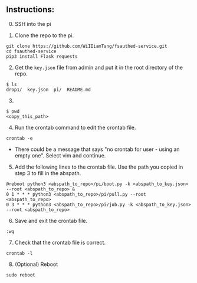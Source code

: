 ## Instructions:

0. SSH into the pi

1. Clone the repo to the pi.

```
git clone https://github.com/WiIIiamTang/fsauthed-service.git
cd fsauthed-service
pip3 install Flask requests
```

2. Get the `key.json` file from admin and put it in the root directory of the repo.

```
$ ls
drop1/  key.json  pi/  README.md
```

3.

```
$ pwd
<copy_this_path>
```

4. Run the crontab command to edit the crontab file.

```
crontab -e
```

- There could be a message that says "no crontab for user - using an empty one". Select vim and continue.

5. Add the following lines to the crontab file. Use the path you copied in step 3 to fill in the abspath.

```
@reboot python3 <abspath_to_repo>/pi/boot.py -k <abspath_to_key.json> --root <abspath_to_repo> &
0 1 * * * python3 <abspath_to_repo>/pi/pull.py --root <abspath_to_repo>
0 3 * * * python3 <abspath_to_repo>/pi/job.py -k <abspath_to_key.json> --root <abspath_to_repo>
```

6. Save and exit the crontab file.

```
:wq
```

7. Check that the crontab file is correct.

```
crontab -l
```

8. (Optional) Reboot

```
sudo reboot
```

